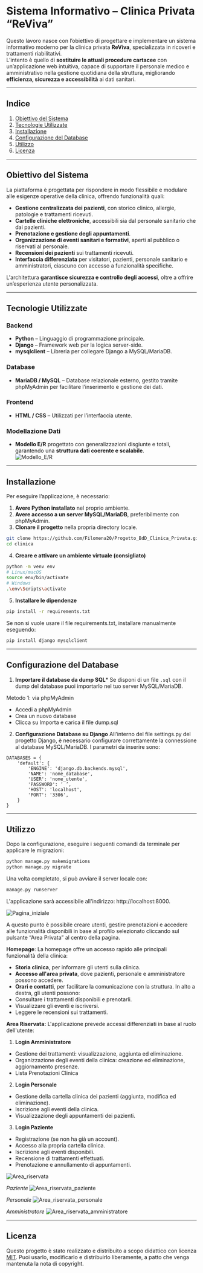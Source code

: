 
# **Sistema Informativo – Clinica Privata “ReViva”**
Questo lavoro nasce con l’obiettivo di progettare e implementare un sistema informativo moderno per la clinica privata **ReViva**, specializzata in ricoveri e trattamenti riabilitativi.  
L’intento è quello di **sostituire le attuali procedure cartacee** con un’applicazione web intuitiva, capace di supportare il personale medico e amministrativo nella gestione quotidiana della struttura, migliorando **efficienza, sicurezza e accessibilità** ai dati sanitari.

---

## **Indice**
1. [Obiettivo del Sistema](#obiettivo-del-sistema)  
2. [Tecnologie Utilizzate](#tecnologie-utilizzate)  
3. [Installazione](#installazione)  
4. [Configurazione del Database](#configurazione-del-database)  
5. [Utilizzo](#utilizzo)  
6. [Licenza](#licenza)  

---

## **Obiettivo del Sistema**
La piattaforma è progettata per rispondere in modo flessibile e modulare alle esigenze operative della clinica, offrendo funzionalità quali:
- **Gestione centralizzata dei pazienti**, con storico clinico, allergie, patologie e trattamenti ricevuti.
- **Cartelle cliniche elettroniche**, accessibili sia dal personale sanitario che dai pazienti.
- **Prenotazione e gestione degli appuntamenti**.
- **Organizzazione di eventi sanitari e formativi**, aperti al pubblico o riservati al personale.
- **Recensioni dei pazienti** sui trattamenti ricevuti.
- **Interfaccia differenziata** per visitatori, pazienti, personale sanitario e amministratori, ciascuno con accesso a funzionalità specifiche.  

L'architettura **garantisce sicurezza e controllo degli accessi**, oltre a offrire un’esperienza utente personalizzata.

---

## **Tecnologie Utilizzate**
### **Backend**
- **Python** – Linguaggio di programmazione principale.
- **Django** – Framework web per la logica server-side.
- **mysqlclient** – Libreria per collegare Django a MySQL/MariaDB.  

### **Database**
- **MariaDB / MySQL** – Database relazionale esterno, gestito tramite phpMyAdmin per facilitare l’inserimento e gestione dei dati.  

### **Frontend**
- **HTML / CSS** – Utilizzati per l’interfaccia utente.  

### **Modellazione Dati**
- **Modello E/R** progettato con generalizzazioni disgiunte e totali, garantendo una **struttura dati coerente e scalabile**.  
![Modello_E/R](https://github.com/user-attachments/assets/e9ecd5c1-9abb-4bed-bcd1-fa526afae3d5)

---

## **Installazione**
Per eseguire l’applicazione, è necessario:  
1. **Avere Python installato** nel proprio ambiente.  
2. **Avere accesso a un server MySQL/MariaDB**, preferibilmente con phpMyAdmin.  
3. **Clonare il progetto** nella propria directory locale.  
```bash
git clone https://github.com/Filomena20/Progetto_BdD_Clinica_Privata.git
cd clinica
```
4. **Creare e attivare un ambiente virtuale (consigliato)**
```bash
python -m venv env
# Linux/macOS
source env/bin/activate
# Windows
.\env\Scripts\activate
```
5. **Installare le dipendenze**
```bash
pip install -r requirements.txt
```
Se non si vuole usare il file requirements.txt, installare manualmente eseguendo:
```bash
pip install django mysqlclient
```
---
## **Configurazione del Database**
1. **Importare il database da dump SQL***
Se disponi di un file `.sql` con il dump del database puoi importarlo nel tuo server MySQL/MariaDB.

Metodo 1: via phpMyAdmin
- Accedi a phpMyAdmin
- Crea un nuovo database 
- Clicca su Importa e carica il file dump.sql

2. **Configurazione Database su Django**
All’interno del file settings.py del progetto Django, è necessario configurare correttamente la connessione al database MySQL/MariaDB. I parametri da inserire sono:
```
DATABASES = {
    'default': {
        'ENGINE': 'django.db.backends.mysql',
        'NAME': 'nome_database',
        'USER': 'nome_utente',
        'PASSWORD': ‘ ’,
        'HOST': 'localhost',
        'PORT': '3306',
    }
}
```

---


## **Utilizzo**
Dopo la configurazione, eseguire i seguenti comandi da terminale per applicare le migrazioni:
```bash
python manage.py makemigrations
python manage.py migrate
```
Una volta completato, si può avviare il server locale con:
```bash
manage.py runserver
```
L'applicazione sarà accessibile all'indirizzo: http://localhost:8000.

![Pagina_iniziale](https://github.com/user-attachments/assets/cd324c27-7606-4bb6-81ad-bcdc3009fa0f)


A questo punto è possibile creare utenti, gestire prenotazioni e accedere alle funzionalità disponibili in base al profilo selezionato cliccando sul pulsante “Area Privata” al centro della pagina.

**Homepage**:
La homepage offre un accesso rapido alle principali funzionalità della clinica:
- **Storia clinica**, per informare gli utenti sulla clinica.
- **Accesso all'area privata**, dove pazienti, personale e amministratore possono accedere.
- **Orari e contatti**, per facilitare la comunicazione con la struttura.
In alto a destra, gli utenti possono:
- Consultare i trattamenti disponibili e prenotarli.
- Visualizzare gli eventi e iscriversi.
- Leggere le recensioni sui trattamenti.

**Area Riservata:** L'applicazione prevede accessi differenziati in base al ruolo dell'utente:
1. **Login Amministratore**
- Gestione dei trattamenti: visualizzazione, aggiunta ed eliminazione.
- Organizzazione degli eventi della clinica: creazione ed eliminazione, aggiornamento presenze.
- Lista Prenotazioni Clinica

2. **Login Personale**
- Gestione della cartella clinica dei pazienti (aggiunta, modifica ed eliminazione).
- Iscrizione agli eventi della clinica.
- Visualizzazione degli appuntamenti dei pazienti.

3. **Login Paziente**
- Registrazione (se non ha già un account).
- Accesso alla propria cartella clinica.
- Iscrizione agli eventi disponibili.
- Recensione di trattamenti effettuati.
- Prenotazione e annullamento di appuntamenti.

![Area_riservata](https://github.com/user-attachments/assets/19e40c4b-7b27-42f7-903d-9b316808e213)


*Paziente*
![Area_riservata_paziente](https://github.com/user-attachments/assets/5ffa73b3-f54e-46d4-be0c-9e6b06ec0469)


*Personale*
![Area_riservata_personale](https://github.com/user-attachments/assets/9509ee64-8db4-46a1-a8fb-243a3bfb5769)

	
*Amministratore*
![Area_riservata_amministratore](https://github.com/user-attachments/assets/53e65e84-9b7e-468c-b222-f84883bf6d3a)

---

## **Licenza**
Questo progetto è stato realizzato e distribuito a scopo didattico con licenza [MIT](LICENSE).
Puoi usarlo, modificarlo e distribuirlo liberamente, a patto che venga mantenuta la nota di copyright.
